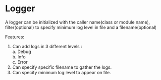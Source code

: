 # Logger
A logger can be initialized with the caller name(class or module name), filter(optional) to specify minimum log level in file and a filename(optional)

Features:

1. Can add logs in 3 different levels :  
  a. Debug  
  b. Info  
  c. Error  
2. Can specify specific filename to gather the logs.
3. Can specify minimum log level to appear on file. 

